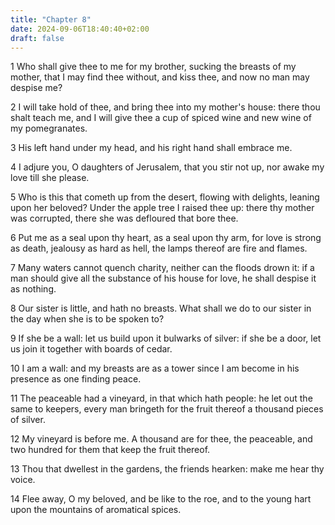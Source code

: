 ```yaml
---
title: "Chapter 8"
date: 2024-09-06T18:40:40+02:00
draft: false
---
```




1 Who shall give thee to me for my brother, sucking the breasts of my mother, that I may find thee without, and kiss thee, and now no man may despise me?

2 I will take hold of thee, and bring thee into my mother's house: there thou shalt teach me, and I will give thee a cup of spiced wine and new wine of my pomegranates.

3 His left hand under my head, and his right hand shall embrace me.

4 I adjure you, O daughters of Jerusalem, that you stir not up, nor awake my love till she please.

5 Who is this that cometh up from the desert, flowing with delights, leaning upon her beloved? Under the apple tree I raised thee up: there thy mother was corrupted, there she was defloured that bore thee.

6 Put me as a seal upon thy heart, as a seal upon thy arm, for love is strong as death, jealousy as hard as hell, the lamps thereof are fire and flames.

7 Many waters cannot quench charity, neither can the floods drown it: if a man should give all the substance of his house for love, he shall despise it as nothing.

8 Our sister is little, and hath no breasts. What shall we do to our sister in the day when she is to be spoken to?

9 If she be a wall: let us build upon it bulwarks of silver: if she be a door, let us join it together with boards of cedar.

10 I am a wall: and my breasts are as a tower since I am become in his presence as one finding peace.

11 The peaceable had a vineyard, in that which hath people: he let out the same to keepers, every man bringeth for the fruit thereof a thousand pieces of silver.

12 My vineyard is before me. A thousand are for thee, the peaceable, and two hundred for them that keep the fruit thereof.

13 Thou that dwellest in the gardens, the friends hearken: make me hear thy voice.

14 Flee away, O my beloved, and be like to the roe, and to the young hart upon the mountains of aromatical spices.

